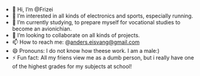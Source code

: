 - 👋 Hi, I’m @Frizei
- 👀 I’m interested in all kinds of electronics and sports, especially running.
- 🌱 I’m currently studying, to prepare myself for vocational studies to become an avionichian.
- 💞️ I’m looking to collaborate on all kinds of projects.
- 📫 How to reach me: @anders.eisvang@gmail.com
- 😄 Pronouns: I do not know how theese work. I am a male:)
- ⚡ Fun fact: All my friens view me as a dumb person, but i really have one of the highest grades for my subjects at school!

<!---
Frizei/Frizei is a ✨ special ✨ repository because its `README.md` (this file) appears on your GitHub profile.
You can click the Preview link to take a look at your changes.
--->
